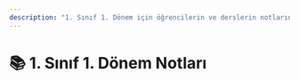 ```yaml
---
description: "1. Sınıf 1. Dönem için öğrencilerin ve derslerin notlarını içerir \U0001F4DA"
---
```


# 📚 1. Sınıf 1. Dönem Notları

